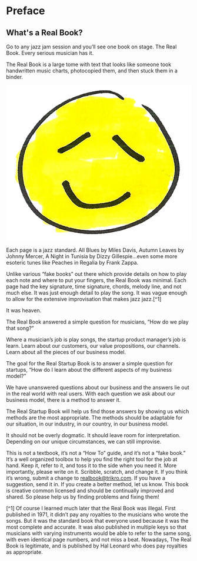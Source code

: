 
# Preface
## What's a Real Book?
Go to any jazz jam session and you’ll see one book on stage. The Real Book.
Every serious musician has it.

The Real Book is a large tome with text that looks like someone took handwritten music charts, photocopied them, and then stuck them in a binder.

<img class="hey" src="face - smiley - happy user experience.png" alt="Drawing" />

Each page is a jazz standard. All Blues by Miles Davis, Autumn Leaves by Johnny Mercer, A Night in Tunisia by Dizzy Gillespie...even some more esoteric tunes like Peaches in Regalia by Frank Zappa.

Unlike various “fake books” out there which provide details on how to play each note and where to put your fingers, the Real Book was minimal. Each page had the key signature, time signature, chords, melody line, and not much else. It was just enough detail to play the song. It was vague enough to allow for the extensive improvisation that makes jazz jazz.[^1]

It was heaven.

The Real Book answered a simple question for musicians, “How do we play that song?”

Where a musician’s job is play songs, the startup product manager’s job is learn. Learn about our customers, our value propositions, our channels. Learn about all the pieces of our business model.

The goal for the Real Startup Book is to answer a simple question for startups, “How do I learn about the different aspects of my business model?”

We have unanswered questions about our business and the answers lie out in the real world with real users. With each question we ask about our business model, there is a method to answer it.

The Real Startup Book will help us find those answers by showing us which methods are the most appropriate. The methods should be adaptable for our situation, in our industry, in our country, in our business model.

It should not be overly dogmatic. It should leave room for interpretation.  Depending on our unique circumstances, we can still improvise.

This is not a textbook, it’s not a “How To” guide, and it’s not a “fake book.” It’s a well organized toolbox to help you find the right tool for the job at hand.
Keep it, refer to it, and toss it to the side when you need it.
More importantly, please write on it. Scribble, scratch, and change it.
If you think it’s wrong, submit a change to realbook@trikro.com.
If you have a suggestion, send it in. If you create a better method, let us know.
This book is creative common licensed and should be continually improved and shared. So please help us by finding problems and fixing them!


[^1] Of course I learned much later that the Real Book was illegal.
First published in 1971, it didn’t pay any royalties to the musicians who wrote the songs. But it was the standard book that everyone used because it was the most complete and accurate.
It was also published in multiple keys so that musicians with varying instruments would be able to refer to the same song, with even identical page numbers, and not miss a beat.
Nowadays, The Real Book is legitimate, and is published by Hal Leonard who does pay royalties as appropriate.












